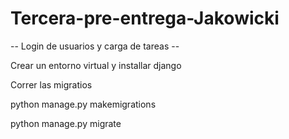 # Tercera-pre-entrega-Jakowicki

-- Login de usuarios y carga de tareas --

Crear un entorno virtual y installar django

Correr las migratios

python manage.py makemigrations

python manage.py migrate
